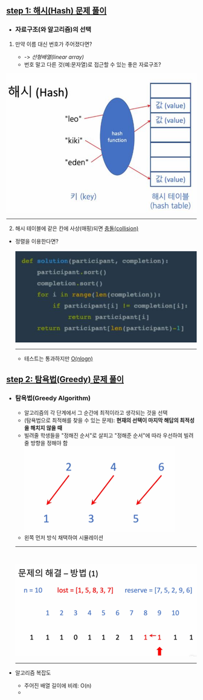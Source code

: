 ## <u>step 1: 해시(Hash) 문제 풀이</u>

- ### 자료구조(와 알고리즘)의 선택

1.  만약 이름 대신 번호가 주어졌다면?

    - -> _선형배열(linear array)_
    - 번호 말고 다른 것(예:문자열)로 접근할 수 있는 좋은 자료구조?

![ex_screenshot](./img/11.png)

---

2. 해시 테이블에 같은 칸에 사상(매핑)되면 <u>충돌(collision)</u>

- 정렬을 이용한다면?<br>  
  ![this_screenshot](./img/22.png)

  ***

  - 테스트는 통과하지만 <u>O(nlogn)</u>

## <u>step 2: 탐욕법(Greedy) 문제 풀이</u>

- ### 탐욕법(Greedy Algorithm)
  - 알고리즘의 각 단계에서 그 순간에 최적이라고 생각되는 것을 선택
  - (탐욕법으로 최적해를 찾을 수 있는 문제): **현재의 선택이 마지막 해답의 최적성을 해치지 않을 때**
  - 빌려줄 학생들을 "정해진 순서"로 살피고 "정해준 순서"에 따라 우선하여 빌려줄 방향을 정해야 함<br>
    ![ex_screenshot](./img/3.png)
  - 왼쪽 먼저 방식 채택하여 시뮬레이션
  ***
  <br>
    
    ![this_screenshot](./img/4.png)
    
    ---
- 알고리즘 복잡도
  - 주어진 배열 길이에 비례: O(n)
  -
